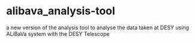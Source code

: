 # alibava_analysis-tool
a new version of the analysis tool to analyse the data taken at DESY using ALiBaVa system with the DESY Telescope
